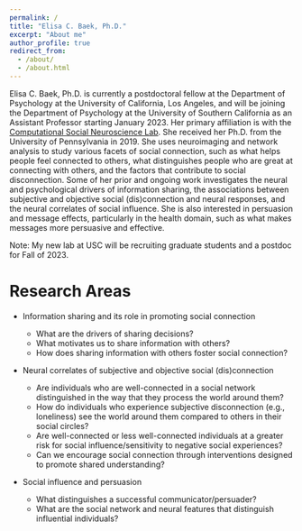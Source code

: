 ```yaml
---
permalink: /
title: "Elisa C. Baek, Ph.D."
excerpt: "About me"
author_profile: true
redirect_from: 
  - /about/
  - /about.html
---
```


Elisa C. Baek, Ph.D. is currently a postdoctoral fellow at the Department of Psychology at the University of California, Los Angeles, and will be joining the Department of Psychology at the University of Southern California as an Assistant Professor starting January 2023. Her primary affiliation is with the <a href="http://csnlab.org/" target="_blank">Computational Social Neuroscience Lab</a>. She received her Ph.D. from the University of Pennsylvania in 2019. She uses neuroimaging and network analysis to study various facets of social connection, such as what helps people feel connected to others, what distinguishes people who are great at connecting with others, and the factors that contribute to social disconnection. Some of her prior and ongoing work investigates the neural and psychological drivers of information sharing, the associations between subjective and objective social (dis)connection and neural responses, and the neural correlates of social influence. She is also interested in persuasion and message effects, particularly in the health domain, such as what makes messages more persuasive and effective.

Note: My new lab at USC will be recruiting graduate students and a postdoc for Fall of 2023.

Research Areas
======
* Information sharing and its role in promoting social connection
  * What are the drivers of sharing decisions? 
  * What motivates us to share information with others? 
  * How does sharing information with others foster social connection?

* Neural correlates of subjective and objective social (dis)connection
  * Are individuals who are well-connected in a social network distinguished in the way that they process the world around them?
  * How do individuals who experience subjective disconnection (e.g., loneliness) see the world around them compared to others in their social circles?
  * Are well-connected or less well-connected individuals at a greater risk for social influence/sensitivity to negative social experiences?
  * Can we encourage social connection through interventions designed to promote shared understanding?

* Social influence and persuasion
  * What distinguishes a successful communicator/persuader?
  * What are the social network and neural features that distinguish influential individuals?
